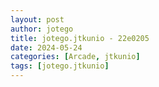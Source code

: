 ```yaml
---
layout: post
author: jotego
title: jotego.jtkunio - 22e0205
date: 2024-05-24
categories: [Arcade, jtkunio]
tags: [jotego.jtkunio]
---
```


